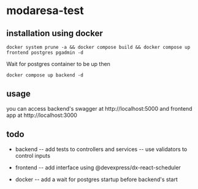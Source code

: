 # modaresa-test

## installation using docker
```docker system prune -a && docker compose build && docker compose up frontend postgres pgadmin -d```

Wait for postgres container to be up then

```docker compose up backend -d```

## usage
you can access backend's swagger at http://localhost:5000 and frontend app at http://localhost:3000

## todo
- backend
-- add tests to controllers and services
-- use validators to control inputs

- frontend
-- add interface using @devexpress/dx-react-scheduler

- docker
-- add a wait for postgres startup before backend's start